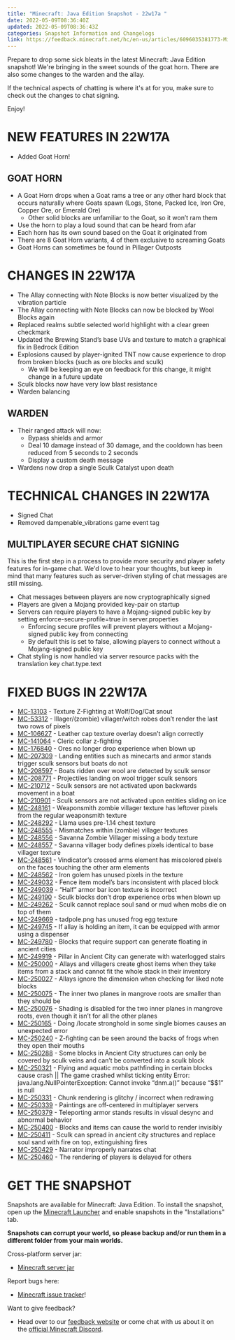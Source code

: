 ```yaml
---
title: "Minecraft: Java Edition Snapshot - 22w17a "
date: 2022-05-09T08:36:40Z
updated: 2022-05-09T08:36:43Z
categories: Snapshot Information and Changelogs
link: https://feedback.minecraft.net/hc/en-us/articles/6096035381773-Minecraft-Java-Edition-Snapshot-22w17a
---
```


Prepare to drop some sick bleats in the latest Minecraft: Java Edition snapshot! We're bringing in the sweet sounds of the goat horn. There are also some changes to the warden and the allay. 

If the technical aspects of chatting is where it's at for you, make sure to check out the changes to chat signing.

Enjoy!

# NEW FEATURES IN 22W17A

- Added Goat Horn!

## GOAT HORN

- A Goat Horn drops when a Goat rams a tree or any other hard block that occurs naturally where Goats spawn (Logs, Stone, Packed Ice, Iron Ore, Copper Ore, or Emerald Ore)
  - Other solid blocks are unfamiliar to the Goat, so it won’t ram them
- Use the horn to play a loud sound that can be heard from afar
- Each horn has its own sound based on the Goat it originated from
- There are 8 Goat Horn variants, 4 of them exclusive to screaming Goats
- Goat Horns can sometimes be found in Pillager Outposts

# CHANGES IN 22W17A

- The Allay connecting with Note Blocks is now better visualized by the vibration particle
- The Allay connecting with Note Blocks can now be blocked by Wool Blocks again
- Replaced realms subtle selected world highlight with a clear green checkmark
- Updated the Brewing Stand’s base UVs and texture to match a graphical fix in Bedrock Edition
- Explosions caused by player-ignited TNT now cause experience to drop from broken blocks (such as ore blocks and sculk)
  - We will be keeping an eye on feedback for this change, it might change in a future update
- Sculk blocks now have very low blast resistance
- Warden balancing

## WARDEN

- Their ranged attack will now:
  - Bypass shields and armor
  - Deal 10 damage instead of 30 damage, and the cooldown has been reduced from 5 seconds to 2 seconds
  - Display a custom death message
- Wardens now drop a single Sculk Catalyst upon death

# TECHNICAL CHANGES IN 22W17A

- Signed Chat
- Removed dampenable_vibrations game event tag

## MULTIPLAYER SECURE CHAT SIGNING

This is the first step in a process to provide more security and player safety features for in-game chat. We'd love to hear your thoughts, but keep in mind that many features such as server-driven styling of chat messages are still missing.

- Chat messages between players are now cryptographically signed
- Players are given a Mojang provided key-pair on startup
- Servers can require players to have a Mojang-signed public key by setting enforce-secure-profile=true in server.properties
  - Enforcing secure profiles will prevent players without a Mojang-signed public key from connecting
  - By default this is set to false, allowing players to connect without a Mojang-signed public key
- Chat styling is now handled via server resource packs with the translation key chat.type.text

# FIXED BUGS IN 22W17A

- [MC-13103](https://bugs.mojang.com/browse/MC-13103) - Texture Z-Fighting at Wolf/Dog/Cat snout
- [MC-53312](https://bugs.mojang.com/browse/MC-53312) - Illager/(zombie) villager/witch robes don’t render the last two rows of pixels
- [MC-106627](https://bugs.mojang.com/browse/MC-106627) - Leather cap texture overlay doesn’t align correctly
- [MC-141064](https://bugs.mojang.com/browse/MC-141064) - Cleric collar z-fighting
- [MC-176840](https://bugs.mojang.com/browse/MC-176840) - Ores no longer drop experience when blown up
- [MC-207309](https://bugs.mojang.com/browse/MC-207309) - Landing entities such as minecarts and armor stands trigger sculk sensors but boats do not
- [MC-208597](https://bugs.mojang.com/browse/MC-208597) - Boats ridden over wool are detected by sculk sensor
- [MC-208771](https://bugs.mojang.com/browse/MC-208771) - Projectiles landing on wool trigger sculk sensors
- [MC-210712](https://bugs.mojang.com/browse/MC-210712) - Sculk sensors are not activated upon backwards movement in a boat
- [MC-210901](https://bugs.mojang.com/browse/MC-210901) - Sculk sensors are not activated upon entities sliding on ice
- [MC-248161](https://bugs.mojang.com/browse/MC-248161) - Weaponsmith zombie villager texture has leftover pixels from the regular weaponsmith texture
- [MC-248292](https://bugs.mojang.com/browse/MC-248292) - Llama uses pre-1.14 chest texture
- [MC-248555](https://bugs.mojang.com/browse/MC-248555) - Mismatches within (zombie) villager textures
- [MC-248556](https://bugs.mojang.com/browse/MC-248556) - Savanna Zombie Villager missing a body texture
- [MC-248557](https://bugs.mojang.com/browse/MC-248557) - Savanna villager body defines pixels identical to base villager texture
- [MC-248561](https://bugs.mojang.com/browse/MC-248561) - Vindicator’s crossed arms element has miscolored pixels on the faces touching the other arm elements
- [MC-248562](https://bugs.mojang.com/browse/MC-248562) - Iron golem has unused pixels in the texture
- [MC-249032](https://bugs.mojang.com/browse/MC-249032) - Fence item model’s bars inconsistent with placed block
- [MC-249039](https://bugs.mojang.com/browse/MC-249039) - “Half” armor bar icon texture is incorrect
- [MC-249190](https://bugs.mojang.com/browse/MC-249190) - Sculk blocks don’t drop experience orbs when blown up
- [MC-249262](https://bugs.mojang.com/browse/MC-249262) - Sculk cannot replace soul sand or mud when mobs die on top of them
- [MC-249669](https://bugs.mojang.com/browse/MC-249669) - tadpole.png has unused frog egg texture
- [MC-249745](https://bugs.mojang.com/browse/MC-249745) - If allay is holding an item, it can be equipped with armor using a dispenser
- [MC-249780](https://bugs.mojang.com/browse/MC-249780) - Blocks that require support can generate floating in ancient cities
- [MC-249919](https://bugs.mojang.com/browse/MC-249919) - Pillar in Ancient City can generate with waterlogged stairs
- [MC-250000](https://bugs.mojang.com/browse/MC-250000) - Allays and villagers create ghost items when they take items from a stack and cannot fit the whole stack in their inventory
- [MC-250027](https://bugs.mojang.com/browse/MC-250027) - Allays ignore the dimension when checking for liked note blocks
- [MC-250075](https://bugs.mojang.com/browse/MC-250075) - The inner two planes in mangrove roots are smaller than they should be
- [MC-250076](https://bugs.mojang.com/browse/MC-250076) - Shading is disabled for the two inner planes in mangrove roots, even though it isn’t for all the other planes
- [MC-250165](https://bugs.mojang.com/browse/MC-250165) - Doing /locate stronghold in some single biomes causes an unexpected error
- [MC-250240](https://bugs.mojang.com/browse/MC-250240) - Z-fighting can be seen around the backs of frogs when they open their mouths
- [MC-250288](https://bugs.mojang.com/browse/MC-250288) - Some blocks in Ancient City structures can only be covered by sculk veins and can’t be converted into a sculk block
- [MC-250321](https://bugs.mojang.com/browse/MC-250321) - Flying and aquatic mobs pathfinding in certain blocks cause crash \|\| The game crashed whilst ticking entity Error: java.lang.NullPointerException: Cannot invoke “dnm.a()” because “\$\$1” is null
- [MC-250331](https://bugs.mojang.com/browse/MC-250331) - Chunk rendering is glitchy / incorrect when redrawing
- [MC-250339](https://bugs.mojang.com/browse/MC-250339) - Paintings are off-centered in multiplayer servers
- [MC-250379](https://bugs.mojang.com/browse/MC-250379) - Teleporting armor stands results in visual desync and abnormal behavior
- [MC-250400](https://bugs.mojang.com/browse/MC-250400) - Blocks and items can cause the world to render invisibly
- [MC-250411](https://bugs.mojang.com/browse/MC-250411) - Sculk can spread in ancient city structures and replace soul sand with fire on top, extinguishing fires
- [MC-250429](https://bugs.mojang.com/browse/MC-250429) - Narrator improperly narrates chat
- [MC-250460](https://bugs.mojang.com/browse/MC-250460) - The rendering of players is delayed for others

# GET THE SNAPSHOT

Snapshots are available for Minecraft: Java Edition. To install the snapshot, open up the [Minecraft Launcher](https://www.minecraft.net/download.html) and enable snapshots in the "Installations" tab.

**Snapshots can corrupt your world, so please backup and/or run them in a different folder from your main worlds.**

Cross-platform server jar:

- [Minecraft server jar](https://launcher.mojang.com/v1/objects/9b4d5a87b48d7c3784fdfc9d6982543e8d9296df/server.jar)

Report bugs here:

- [Minecraft issue tracker](https://bugs.mojang.com/browse/MC)!

Want to give feedback?

- Head over to our [feedback website](https://aka.ms/JavaSnapshotFeedback?ref=minecraftnet) or come chat with us about it on the [official Minecraft Discord](https://discordapp.com/invite/minecraft).
